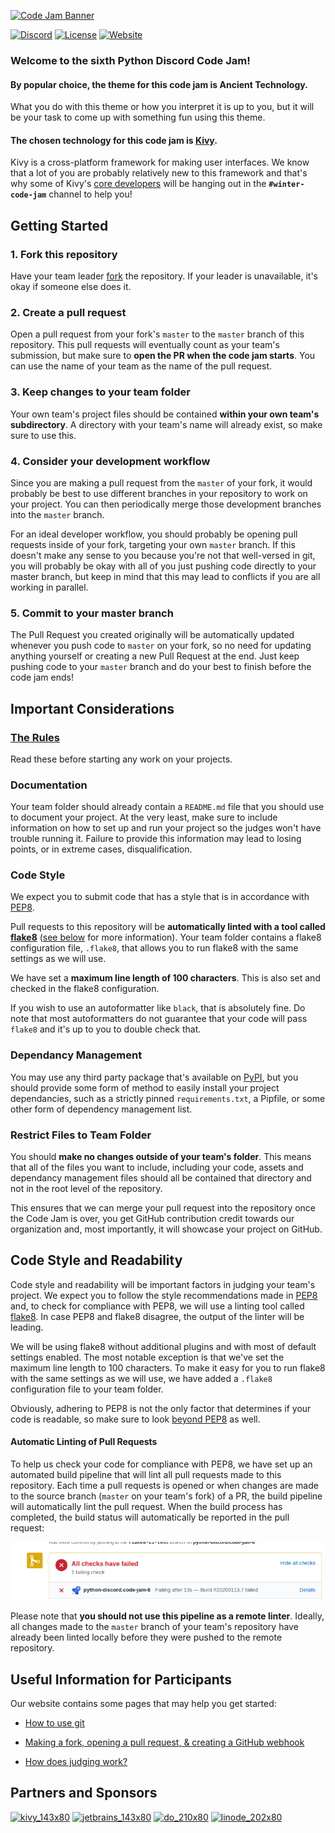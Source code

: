 [![Code Jam Banner](https://raw.githubusercontent.com/python-discord/code-jam-6/master/ancient%20tech.png?token=AAQAKVPQ55SEFWYYLYO5YV26ETLTC)](#)

[![Discord](https://img.shields.io/static/v1?label=Python%20Discord&logo=discord&message=%3E30k%20members&color=%237289DA&logoColor=white)](https://discord.gg/2B963hn)
[![License](https://img.shields.io/github/license/python-discord/bot)](LICENSE)
[![Website](https://img.shields.io/badge/website-visit-brightgreen)](https://pythondiscord.com)

### Welcome to the sixth Python Discord Code Jam!

#### By popular choice, the theme for this code jam is **Ancient Technology**.

What you do with this theme or how you interpret it is up to you, but it will be your task to come up with something fun using this theme.

#### The chosen technology for this code jam is [Kivy](https://kivy.org/).

Kivy is a cross-platform framework for making user interfaces. We know that a lot of you are probably relatively new to this framework and that's why some of Kivy's [core developers](https://kivy.org/#aboutus) will be hanging out in the **`#winter-code-jam`** channel to help you!

## Getting Started

### 1. Fork this repository
Have your team leader [fork](https://github.com/python-discord/code-jam-6/fork) the repository. If your leader is unavailable, it's okay if someone else does it.

### 2. Create a pull request
Open a pull request from your fork's `master` to the `master` branch of this repository. This pull requests will eventually count as your team's submission, but make sure to **open the PR when the code jam starts**. You can use the name of your team as the name of the pull request.

### 3. Keep changes to your team folder
Your own team's project files should be contained **within your own team's subdirectory**. A directory with your team's name will already exist, so make sure to use this.

### 4. Consider your development workflow
Since you are making a pull request from the `master` of your fork, it would probably be best to use different branches in your repository to work on your project. You can then periodically merge those development branches into the `master` branch.

For an ideal developer workflow, you should probably be opening pull requests inside of your fork, targeting your own `master` branch. If this doesn't make any sense to you because you're not that well-versed in git, you will probably be okay with all of you just pushing code directly to your master branch, but keep in mind that this may lead to conflicts if you are all working in parallel.

### 5. Commit to your master branch
The Pull Request you created originally will be automatically updated whenever you push code to `master` on your fork, so no need for updating anything yourself or creating a new Pull Request at the end. Just keep pushing code to your `master` branch and do your best to finish before the code jam ends!

## Important Considerations

### [The Rules](https://pythondiscord.com/pages/code-jams/code-jam-6/rules/)
Read these before starting any work on your projects.

### Documentation
Your team folder should already contain a `README.md` file that you should use to document your project. At the very least, make sure to include information on how to set up and run your project so the judges won't have trouble running it. Failure to provide this information may lead to losing points, or in extreme cases, disqualification.

### Code Style

We expect you to submit code that has a style that is in accordance with [PEP8](https://www.python.org/dev/peps/pep-0008/).

Pull requests to this repository will be **automatically linted with a tool called [flake8](http://flake8.pycqa.org/en/stable/)** ([see below](#automatic-linting-of-pull-requests) for more information). Your team folder contains a flake8 configuration file, `.flake8`, that allows you to run flake8 with the same settings as we will use.

We have set a **maximum line length of 100 characters**. This is also set and checked in the flake8 configuration.

If you wish to use an autoformatter like `black`, that is absolutely fine. Do note that most autoformatters do not guarantee that your code will pass `flake8` and it's up to you to double check that.

### Dependancy Management
You may use any third party package that's available on [PyPI](https://pypi.org/), but you should provide some form of method to easily install your project dependancies, such as a strictly pinned `requirements.txt`, a Pipfile, or some other form of dependency management list.

### Restrict Files to Team Folder
You should **make no changes outside of your team's folder**. This means that all of the files you want to include, including your code, assets and dependancy management files should all be contained that directory and not in the root level of the repository. 

This ensures that we can merge your pull request into the repository once the Code Jam is over, you get GitHub contribution credit towards our organization and, most importantly, it will showcase your project on GitHub.

## Code Style and Readability

Code style and readability will be important factors in judging your team's project. We expect you to follow the style recommendations made in [PEP8](https://www.python.org/dev/peps/pep-0008/) and, to check for compliance with PEP8, we will use a linting tool called [flake8](http://flake8.pycqa.org/en/stable/). In case PEP8 and flake8 disagree, the output of the linter will be leading.

We will be using flake8 without additional plugins and with most of default settings enabled. The most notable exception is that we've set the maximum line length to 100 characters. To make it easy for you to run flake8 with the same settings as we will use, we have added a `.flake8` configuration file to your team folder.

Obviously, adhering to PEP8 is not the only factor that determines if your code is readable, so make sure to look [beyond PEP8](https://www.youtube.com/watch?v=wf-BqAjZb8M) as well.

#### Automatic Linting of Pull Requests

To help us check your code for compliance with PEP8, we have set up an automated build pipeline that will lint all pull requests made to this repository. Each time a pull requests is opened or when changes are made to the source branch (`master` on your team's fork) of a PR, the build pipeline will automatically lint the pull request. When the build process has completed, the build status will automatically be reported in the pull request:

![Failing build status](https://raw.githubusercontent.com/python-discord/code-jam-6/master/failing_build.png?token=AH7WUVAZRU56A6RY2KPVUOS6EWJUU)

Please note that **you should not use this pipeline as a remote linter**. Ideally, all changes made to the `master` branch of your team's repository have already been linted locally before they were pushed to the remote repository.

## Useful Information for Participants

Our website contains some pages that may help you get started:

- [How to use git](https://pythondiscord.com/pages/code-jams/using-git/)

- [Making a fork, opening a pull request, & creating a GitHub webhook](https://pythondiscord.com/pages/code-jams/pull-request/)

- [How does judging work?](https://pythondiscord.com/pages/code-jams/judging/)

## Partners and Sponsors

[![kivy_143x80](https://user-images.githubusercontent.com/33516116/72271607-173d4980-361f-11ea-8597-4140d98321f5.png)](https://kivy.org/#home) [![jetbrains_143x80](https://user-images.githubusercontent.com/33516116/72271609-173d4980-361f-11ea-8453-c996d33a649b.png)](https://www.jetbrains.com/) [![do_210x80](https://user-images.githubusercontent.com/33516116/72271610-173d4980-361f-11ea-9f3a-0e8de2b8abd1.png)](https://www.digitalocean.com/) [![linode_202x80](https://user-images.githubusercontent.com/33516116/72271608-173d4980-361f-11ea-82bf-e857efca09df.png)](https://www.linode.com/)

